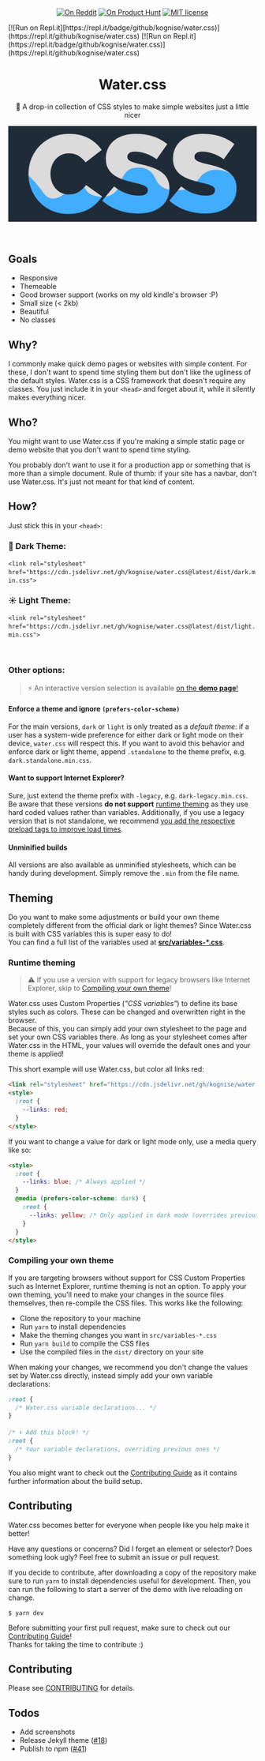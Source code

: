 <p align="center">
  <!-- <a href="https://www.npmjs.com/package/water.css"><img align="center" src="https://img.shields.io/npm/v/water.css.svg" alt="NPM page"></a> -->
  <a href="https://www.reddit.com/r/webdev/comments/b9m6mv/watercss_a_collection_of_neat_styles_for_simple/"><img align="center" src="https://img.shields.io/badge/on-reddit-orange.svg" alt="On Reddit"></a>
  <a href="https://www.producthunt.com/posts/water-css"><img align="center" src="https://img.shields.io/badge/on-product%20hunt-red.svg" alt="On Product Hunt"></a>
  <a href="https://github.com/kognise/water.css/blob/master/LICENSE.md"><img align="center" src="https://img.shields.io/github/license/kognise/water.css.svg" alt="MIT license"></a>
</p>
[![Run on Repl.it][https://repl.it/badge/github/kognise/water.css)](https://repl.it/github/kognise/water.css)
[![Run on Repl.it](https://repl.it/badge/github/kognise/water.css)](https://repl.it/github/kognise/water.css)
<br>

<h1 align="center">Water.css</h1>
<p align="center">🌊 A drop-in collection of CSS styles to make simple websites just a little nicer</p>

[![Water.css](logo.svg)](https://watercss.netlify.com/)

<br>

## Goals

- Responsive
- Themeable
- Good browser support (works on my old kindle's browser :P)
- Small size (&lt; 2kb)
- Beautiful
- No classes

## Why?

I commonly make quick demo pages or websites with simple content. For these, I don't want to spend time styling them but don't like the ugliness of the default styles.
Water.css is a CSS framework that doesn't require any classes. You just include it in your `<head>` and forget about it, while it silently makes everything nicer.

## Who?

You might want to use Water.css if you're making a simple static page or demo website that you don't want to spend time styling.

You probably don't want to use it for a production app or something that is more than a simple document. Rule of thumb: if your site has a navbar, don't use Water.css. It's just not meant for that kind of content.

## How?

Just stick this in your `<head>`:

### 🌙 Dark Theme:

`<link rel="stylesheet" href="https://cdn.jsdelivr.net/gh/kognise/water.css@latest/dist/dark.min.css">`

### ☀ Light Theme:

`<link rel="stylesheet" href="https://cdn.jsdelivr.net/gh/kognise/water.css@latest/dist/light.min.css">`

<br>

### Other options:

> ⚡ An interactive version selection is available [on the **demo page**!](https://watercss.netlify.com/#installation)

#### Enforce a theme and ignore `(prefers-color-scheme)`

For the main versions, `dark` or `light` is only treated as a _default theme_: if a user has a system-wide preference for either dark or light mode on their device, `water.css` will respect this. If you want to avoid this behavior and enforce dark or light theme, append `.standalone` to the theme prefix, e.g. `dark.standalone.min.css`.

#### Want to support Internet Explorer?

Sure, just extend the theme prefix with `-legacy`, e.g. `dark-legacy.min.css`.
Be aware that these versions **do not support** [runtime theming](#theming) as they use hard coded values rather than variables. Additionally, if you use a legacy version that is not standalone, we recommend [you add the respective preload tags to improve load times](https://watercss.netlify.com/?legacy#installation).

#### Unminified builds

All versions are also available as unminified stylesheets, which can be handy during development.
Simply remove the `.min` from the file name.

## Theming

Do you want to make some adjustments or build your own theme completely different from the official dark or light themes? Since Water.css is built with CSS variables this is super easy to do!  
You can find a full list of the variables used at [**src/variables-\*.css**](https://github.com/kognise/water.css/tree/master/src/variables-dark.css).

### Runtime theming

> ⚠ If you use a version with support for legacy browsers like Internet Explorer, skip to [Compiling your own theme](#compiling-your-own-theme)!

Water.css uses Custom Properties (_"CSS variables"_) to define its base styles such as colors. These can be changed and overwritten right in the browser.  
Because of this, you can simply add your own stylesheet to the page and set your own CSS variables there. As long as your stylesheet comes after Water.css in the HTML, your values will override the default ones and your theme is applied!

This short example will use Water.css, but color all links red:

```html
<link rel="stylesheet" href="https://cdn.jsdelivr.net/gh/kognise/water.css/dist/dark.min.css" />
<style>
  :root {
    --links: red;
  }
</style>
```

If you want to change a value for dark or light mode only, use a media query like so:

```html
<style>
  :root {
    --links: blue; /* Always applied */
  }
  @media (prefers-color-scheme: dark) {
    :root {
      --links: yellow; /* Only applied in dark mode (overrides previous declarations while applied) */
    }
  }
</style>
```

### Compiling your own theme

If you are targeting browsers without support for CSS Custom Properties such as Internet Explorer, runtime theming is not an option. To apply your own theming, you'll need to make your changes in the source files themselves, then re-compile the CSS files. This works like the following:

- Clone the repository to your machine
- Run `yarn` to install dependencies
- Make the theming changes you want in `src/variables-*.css`
- Run `yarn build` to compile the CSS files
- Use the compiled files in the `dist/` directory on your site

When making your changes, we recommend you don't change the values set by Water.css directly, instead simply add your own variable declarations:

```css
:root {
  /* Water.css variable declarations... */
}

/* ⬇ Add this block! */
:root {
  /* Your variable declarations, overriding previous ones */
}
```

You also might want to check out the [Contributing Guide](https://github.com/kognise/water.css/tree/master/.github/CONTRIBUTING.md) as it contains further information about the build setup.

## Contributing

Water.css becomes better for everyone when people like you help make it better!

Have any questions or concerns? Did I forget an element or selector? Does something look ugly? Feel free to submit an issue or pull request.

If you decide to contribute, after downloading a copy of the repository make sure to run `yarn` to install dependencies useful for development. Then, you can run the following to start a server of the demo with live reloading on change.

```
$ yarn dev
```

Before submitting your first pull request, make sure to check out our [Contributing Guide](https://github.com/kognise/water.css/tree/master/.github/CONTRIBUTING.md)!  
Thanks for taking the time to contribute :)

## Contributing

Please see [CONTRIBUTING](.github/CONTRIBUTING.md) for details.

## Todos

- Add screenshots
- Release Jekyll theme ([#18](https://github.com/kognise/water.css/issues/18))
- Publish to npm ([#41](https://github.com/kognise/water.css/issues/41))
